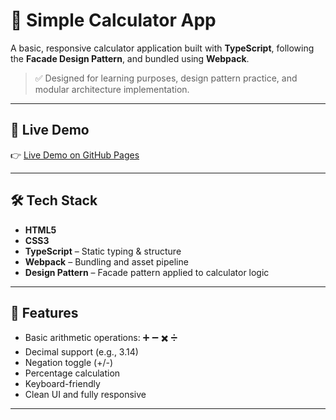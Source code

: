 # 🧮 Simple Calculator App

A basic, responsive calculator application built with **TypeScript**, following the **Facade Design Pattern**, and bundled using **Webpack**.

> ✅ Designed for learning purposes, design pattern practice, and modular architecture implementation.

---


## 🚀 Live Demo

👉 [Live Demo on GitHub Pages](https://your-username.github.io/Calculator_Typescript)

---

## 🛠️ Tech Stack

- **HTML5**  
- **CSS3**
- **TypeScript** – Static typing & structure  
- **Webpack** – Bundling and asset pipeline  
- **Design Pattern** – Facade pattern applied to calculator logic

---

## 📂 Features

- Basic arithmetic operations: ➕ ➖ ✖️ ➗
- Decimal support (e.g., 3.14)
- Negation toggle (+/-)
- Percentage calculation
- Keyboard-friendly
- Clean UI and fully responsive

---
